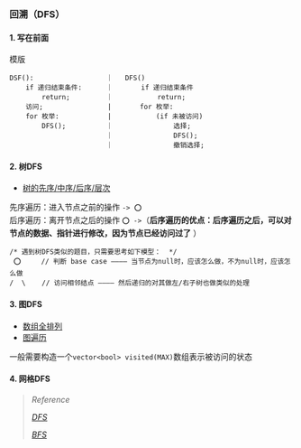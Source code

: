 ### 回溯（DFS）

#### 1. 写在前面

模版
```
DSF():                  ｜   DFS()
    if 递归结束条件:      ｜       if 递归结束条件
        return;         ｜           return;
    访问;                |       for 枚举:
    for 枚举:            |           (if 未被访问)
        DFS();          ｜               选择;
                        ｜               DFS();
                        ｜               撤销选择;
```

#### 2. 树DFS

- [树的先序/中序/后序/层次](./tree_dfs.cpp)

先序遍历：进入节点之前的操作 `-> ⭕️`  
后序遍历：离开节点之后的操作 `⭕️ ->`（**后序遍历的优点：后序遍历之后，可以对节点的数据、指针进行修改，因为节点已经访问过了** ）  

```
/* 遇到树DFS类似的题目，只需要思考如下模型：  */
 ⭕️     // 判断 base case ———— 当节点为null时，应该怎么做，不为null时，应该怎么做
/  \    // 访问相邻结点 ———— 然后递归的对其做左/右子树也做类似的处理
```

#### 3. 图DFS

- [数组全排列](./graph_dfs.cpp)
- [图遍历](./graph_dfs.cpp)

一般需要构造一个`vector<bool> visited(MAX)`数组表示被访问的状态

#### 4. 网格DFS


> *Reference*
> 
> [*DFS*](https://mp.weixin.qq.com/s?__biz=MzA5ODk3ODA4OQ==&mid=2648167208&idx=1&sn=d8118c7c0e0f57ea2bdd8aa4d6ac7ab7&chksm=88aa236ebfddaa78a6183cf6dcf88f82c5ff5efb7f5c55d6844d9104b307862869eb9032bd1f&token=1064083695&lang=zh_CN&scene=21#wechat_redirect)
> 
> [*BFS*](https://mp.weixin.qq.com/s?__biz=MzA5ODk3ODA4OQ==&mid=2648167212&idx=1&sn=6af5ffe5b69075b21bb4743ddcee4e7c&chksm=88aa236abfddaa7cae70b42edb299d0a52d9f1cc4fc1fdba1116972fc0ca0275b8bfdf10851b&scene=178&cur_album_id=1338094723818668033#rd)

